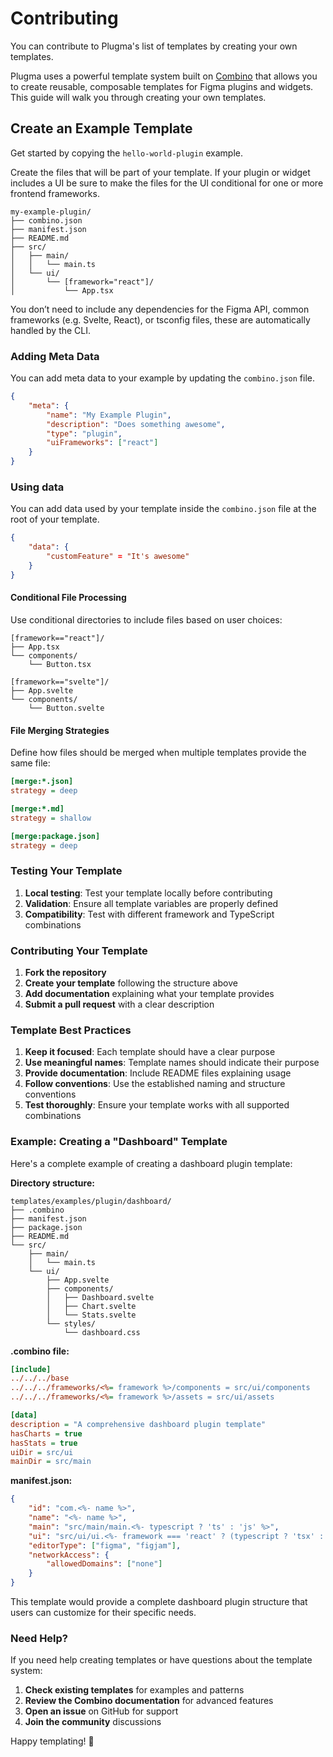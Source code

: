 # Contributing

You can contribute to Plugma's list of templates by creating your own templates.

Plugma uses a powerful template system built on [Combino](https://github.com/gavinmcfarland/combino) that allows you to create reusable, composable templates for Figma plugins and widgets. This guide will walk you through creating your own templates.

## Create an Example Template

Get started by copying the `hello-world-plugin` example.

Create the files that will be part of your template. If your plugin or widget includes a UI be sure to make the files for the UI conditional for one or more frontend frameworks.

```
my-example-plugin/
├── combino.json
├── manifest.json
├── README.md
├── src/
│   ├── main/
│   │   └── main.ts
│   └── ui/
│       └── [framework="react"]/
│           └── App.tsx
```

You don’t need to include any dependencies for the Figma API, common frameworks (e.g. Svelte, React), or tsconfig files, these are automatically handled by the CLI.

### Adding Meta Data

You can add meta data to your example by updating the `combino.json` file.

```json
{
    "meta": {
        "name": "My Example Plugin",
        "description": "Does something awesome",
        "type": "plugin",
        "uiFrameworks": ["react"]
    }
}
```

### Using data

You can add data used by your template inside the `combino.json` file at the root of your template.

```json
{
    "data": {
        "customFeature" = "It's awesome"
    }
}
```

#### Conditional File Processing

Use conditional directories to include files based on user choices:

```
[framework=="react"]/
├── App.tsx
└── components/
    └── Button.tsx

[framework=="svelte"]/
├── App.svelte
└── components/
    └── Button.svelte
```

#### File Merging Strategies

Define how files should be merged when multiple templates provide the same file:

```ini
[merge:*.json]
strategy = deep

[merge:*.md]
strategy = shallow

[merge:package.json]
strategy = deep
```

### Testing Your Template

1. **Local testing**: Test your template locally before contributing
2. **Validation**: Ensure all template variables are properly defined
3. **Compatibility**: Test with different framework and TypeScript combinations

### Contributing Your Template

1. **Fork the repository**
2. **Create your template** following the structure above
3. **Add documentation** explaining what your template provides
4. **Submit a pull request** with a clear description

### Template Best Practices

1. **Keep it focused**: Each template should have a clear purpose
2. **Use meaningful names**: Template names should indicate their purpose
3. **Provide documentation**: Include README files explaining usage
4. **Follow conventions**: Use the established naming and structure conventions
5. **Test thoroughly**: Ensure your template works with all supported combinations

### Example: Creating a "Dashboard" Template

Here's a complete example of creating a dashboard plugin template:

**Directory structure:**

```
templates/examples/plugin/dashboard/
├── .combino
├── manifest.json
├── package.json
├── README.md
└── src/
    ├── main/
    │   └── main.ts
    └── ui/
        ├── App.svelte
        ├── components/
        │   ├── Dashboard.svelte
        │   ├── Chart.svelte
        │   └── Stats.svelte
        └── styles/
            └── dashboard.css
```

**.combino file:**

```ini
[include]
../../../base
../../../frameworks/<%= framework %>/components = src/ui/components
../../../frameworks/<%= framework %>/assets = src/ui/assets

[data]
description = "A comprehensive dashboard plugin template"
hasCharts = true
hasStats = true
uiDir = src/ui
mainDir = src/main
```

**manifest.json:**

```json
{
    "id": "com.<%- name %>",
    "name": "<%- name %>",
    "main": "src/main/main.<%- typescript ? 'ts' : 'js' %>",
    "ui": "src/ui/ui.<%- framework === 'react' ? (typescript ? 'tsx' : 'jsx') : (typescript ? 'ts' : 'js') %>",
    "editorType": ["figma", "figjam"],
    "networkAccess": {
        "allowedDomains": ["none"]
    }
}
```

This template would provide a complete dashboard plugin structure that users can customize for their specific needs.

### Need Help?

If you need help creating templates or have questions about the template system:

1. **Check existing templates** for examples and patterns
2. **Review the Combino documentation** for advanced features
3. **Open an issue** on GitHub for support
4. **Join the community** discussions

Happy templating! 🎨

